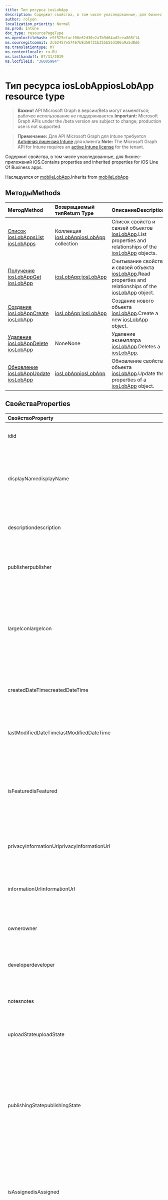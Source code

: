 ```yaml
---
title: Тип ресурса iosLobApp
description: Содержит свойства, в том числе унаследованные, для бизнес-приложений iOS.
author: rolyon
localization_priority: Normal
ms.prod: Intune
doc_type: resourcePageType
ms.openlocfilehash: e9f525efacf08e62d30e2a7b9d64ad2cea808f14
ms.sourcegitcommit: 2c62457e57467b8d50f21b255b553106a9a5d8d6
ms.translationtype: MT
ms.contentlocale: ru-RU
ms.lasthandoff: 07/31/2019
ms.locfileid: "36005984"
---
```

# <a name="ioslobapp-resource-type"></a><span data-ttu-id="c875f-103">Тип ресурса iosLobApp</span><span class="sxs-lookup"><span data-stu-id="c875f-103">iosLobApp resource type</span></span>

> <span data-ttu-id="c875f-104">**Важно!** API Microsoft Graph в версии/Beta могут изменяться; рабочее использование не поддерживается.</span><span class="sxs-lookup"><span data-stu-id="c875f-104">**Important:** Microsoft Graph APIs under the /beta version are subject to change; production use is not supported.</span></span>

> <span data-ttu-id="c875f-105">**Примечание:** Для API Microsoft Graph для Intune требуется [Активная лицензия Intune](https://go.microsoft.com/fwlink/?linkid=839381) для клиента.</span><span class="sxs-lookup"><span data-stu-id="c875f-105">**Note:** The Microsoft Graph API for Intune requires an [active Intune license](https://go.microsoft.com/fwlink/?linkid=839381) for the tenant.</span></span>

<span data-ttu-id="c875f-106">Содержит свойства, в том числе унаследованные, для бизнес-приложений iOS.</span><span class="sxs-lookup"><span data-stu-id="c875f-106">Contains properties and inherited properties for iOS Line Of Business apps.</span></span>


<span data-ttu-id="c875f-107">Наследуется от [mobileLobApp](../resources/intune-apps-mobilelobapp.md).</span><span class="sxs-lookup"><span data-stu-id="c875f-107">Inherits from [mobileLobApp](../resources/intune-apps-mobilelobapp.md)</span></span>

## <a name="methods"></a><span data-ttu-id="c875f-108">Методы</span><span class="sxs-lookup"><span data-stu-id="c875f-108">Methods</span></span>
|<span data-ttu-id="c875f-109">Метод</span><span class="sxs-lookup"><span data-stu-id="c875f-109">Method</span></span>|<span data-ttu-id="c875f-110">Возвращаемый тип</span><span class="sxs-lookup"><span data-stu-id="c875f-110">Return Type</span></span>|<span data-ttu-id="c875f-111">Описание</span><span class="sxs-lookup"><span data-stu-id="c875f-111">Description</span></span>|
|:---|:---|:---|
|[<span data-ttu-id="c875f-112">Список iosLobApps</span><span class="sxs-lookup"><span data-stu-id="c875f-112">List iosLobApps</span></span>](../api/intune-apps-ioslobapp-list.md)|<span data-ttu-id="c875f-113">Коллекция [iosLobApp](../resources/intune-apps-ioslobapp.md)</span><span class="sxs-lookup"><span data-stu-id="c875f-113">[iosLobApp](../resources/intune-apps-ioslobapp.md) collection</span></span>|<span data-ttu-id="c875f-114">Список свойств и связей объектов [iosLobApp](../resources/intune-apps-ioslobapp.md).</span><span class="sxs-lookup"><span data-stu-id="c875f-114">List properties and relationships of the [iosLobApp](../resources/intune-apps-ioslobapp.md) objects.</span></span>|
|[<span data-ttu-id="c875f-115">Получение iosLobApp</span><span class="sxs-lookup"><span data-stu-id="c875f-115">Get iosLobApp</span></span>](../api/intune-apps-ioslobapp-get.md)|<span data-ttu-id="c875f-116">[iosLobApp](../resources/intune-apps-ioslobapp.md);</span><span class="sxs-lookup"><span data-stu-id="c875f-116">[iosLobApp](../resources/intune-apps-ioslobapp.md)</span></span>|<span data-ttu-id="c875f-117">Считывание свойств и связей объекта [iosLobApp](../resources/intune-apps-ioslobapp.md).</span><span class="sxs-lookup"><span data-stu-id="c875f-117">Read properties and relationships of the [iosLobApp](../resources/intune-apps-ioslobapp.md) object.</span></span>|
|[<span data-ttu-id="c875f-118">Создание iosLobApp</span><span class="sxs-lookup"><span data-stu-id="c875f-118">Create iosLobApp</span></span>](../api/intune-apps-ioslobapp-create.md)|<span data-ttu-id="c875f-119">[iosLobApp](../resources/intune-apps-ioslobapp.md);</span><span class="sxs-lookup"><span data-stu-id="c875f-119">[iosLobApp](../resources/intune-apps-ioslobapp.md)</span></span>|<span data-ttu-id="c875f-120">Создание нового объекта [iosLobApp](../resources/intune-apps-ioslobapp.md).</span><span class="sxs-lookup"><span data-stu-id="c875f-120">Create a new [iosLobApp](../resources/intune-apps-ioslobapp.md) object.</span></span>|
|[<span data-ttu-id="c875f-121">Удаление iosLobApp</span><span class="sxs-lookup"><span data-stu-id="c875f-121">Delete iosLobApp</span></span>](../api/intune-apps-ioslobapp-delete.md)|<span data-ttu-id="c875f-122">None</span><span class="sxs-lookup"><span data-stu-id="c875f-122">None</span></span>|<span data-ttu-id="c875f-123">Удаление экземпляра [iosLobApp](../resources/intune-apps-ioslobapp.md).</span><span class="sxs-lookup"><span data-stu-id="c875f-123">Deletes a [iosLobApp](../resources/intune-apps-ioslobapp.md).</span></span>|
|[<span data-ttu-id="c875f-124">Обновление iosLobApp</span><span class="sxs-lookup"><span data-stu-id="c875f-124">Update iosLobApp</span></span>](../api/intune-apps-ioslobapp-update.md)|[<span data-ttu-id="c875f-125">iosLobApp</span><span class="sxs-lookup"><span data-stu-id="c875f-125">iosLobApp</span></span>](../resources/intune-apps-ioslobapp.md)|<span data-ttu-id="c875f-126">Обновление свойств объекта [iosLobApp](../resources/intune-apps-ioslobapp.md).</span><span class="sxs-lookup"><span data-stu-id="c875f-126">Update the properties of a [iosLobApp](../resources/intune-apps-ioslobapp.md) object.</span></span>|

## <a name="properties"></a><span data-ttu-id="c875f-127">Свойства</span><span class="sxs-lookup"><span data-stu-id="c875f-127">Properties</span></span>
|<span data-ttu-id="c875f-128">Свойство</span><span class="sxs-lookup"><span data-stu-id="c875f-128">Property</span></span>|<span data-ttu-id="c875f-129">Тип</span><span class="sxs-lookup"><span data-stu-id="c875f-129">Type</span></span>|<span data-ttu-id="c875f-130">Описание</span><span class="sxs-lookup"><span data-stu-id="c875f-130">Description</span></span>|
|:---|:---|:---|
|<span data-ttu-id="c875f-131">id</span><span class="sxs-lookup"><span data-stu-id="c875f-131">id</span></span>|<span data-ttu-id="c875f-132">Строка</span><span class="sxs-lookup"><span data-stu-id="c875f-132">String</span></span>|<span data-ttu-id="c875f-133">Ключ объекта.</span><span class="sxs-lookup"><span data-stu-id="c875f-133">Key of the entity.</span></span> <span data-ttu-id="c875f-134">Наследуется от [mobileApp](../resources/intune-apps-mobileapp.md).</span><span class="sxs-lookup"><span data-stu-id="c875f-134">Inherited from [mobileApp](../resources/intune-apps-mobileapp.md)</span></span>|
|<span data-ttu-id="c875f-135">displayName</span><span class="sxs-lookup"><span data-stu-id="c875f-135">displayName</span></span>|<span data-ttu-id="c875f-136">Строка</span><span class="sxs-lookup"><span data-stu-id="c875f-136">String</span></span>|<span data-ttu-id="c875f-137">Название приложения, которое предоставил или импортировал администратор.</span><span class="sxs-lookup"><span data-stu-id="c875f-137">The admin provided or imported title of the app.</span></span> <span data-ttu-id="c875f-138">Наследуется от [mobileApp](../resources/intune-apps-mobileapp.md).</span><span class="sxs-lookup"><span data-stu-id="c875f-138">Inherited from [mobileApp](../resources/intune-apps-mobileapp.md)</span></span>|
|<span data-ttu-id="c875f-139">description</span><span class="sxs-lookup"><span data-stu-id="c875f-139">description</span></span>|<span data-ttu-id="c875f-140">Строка</span><span class="sxs-lookup"><span data-stu-id="c875f-140">String</span></span>|<span data-ttu-id="c875f-141">Описание приложения.</span><span class="sxs-lookup"><span data-stu-id="c875f-141">The description of the app.</span></span> <span data-ttu-id="c875f-142">Наследуется от [mobileApp](../resources/intune-apps-mobileapp.md).</span><span class="sxs-lookup"><span data-stu-id="c875f-142">Inherited from [mobileApp](../resources/intune-apps-mobileapp.md)</span></span>|
|<span data-ttu-id="c875f-143">publisher</span><span class="sxs-lookup"><span data-stu-id="c875f-143">publisher</span></span>|<span data-ttu-id="c875f-144">String</span><span class="sxs-lookup"><span data-stu-id="c875f-144">String</span></span>|<span data-ttu-id="c875f-145">Издатель приложения.</span><span class="sxs-lookup"><span data-stu-id="c875f-145">The publisher of the app.</span></span> <span data-ttu-id="c875f-146">Наследуется от [mobileApp](../resources/intune-apps-mobileapp.md).</span><span class="sxs-lookup"><span data-stu-id="c875f-146">Inherited from [mobileApp](../resources/intune-apps-mobileapp.md)</span></span>|
|<span data-ttu-id="c875f-147">largeIcon</span><span class="sxs-lookup"><span data-stu-id="c875f-147">largeIcon</span></span>|[<span data-ttu-id="c875f-148">mimeContent</span><span class="sxs-lookup"><span data-stu-id="c875f-148">mimeContent</span></span>](../resources/intune-shared-mimecontent.md)|<span data-ttu-id="c875f-149">Представляет большой значок, который отображается в сведениях о приложении, используется для отправки значка.</span><span class="sxs-lookup"><span data-stu-id="c875f-149">The large icon, to be displayed in the app details and used for upload of the icon.</span></span> <span data-ttu-id="c875f-150">Наследуется от [mobileApp](../resources/intune-apps-mobileapp.md).</span><span class="sxs-lookup"><span data-stu-id="c875f-150">Inherited from [mobileApp](../resources/intune-apps-mobileapp.md)</span></span>|
|<span data-ttu-id="c875f-151">createdDateTime</span><span class="sxs-lookup"><span data-stu-id="c875f-151">createdDateTime</span></span>|<span data-ttu-id="c875f-152">DateTimeOffset</span><span class="sxs-lookup"><span data-stu-id="c875f-152">DateTimeOffset</span></span>|<span data-ttu-id="c875f-153">Дата и время создания приложения.</span><span class="sxs-lookup"><span data-stu-id="c875f-153">The date and time the app was created.</span></span> <span data-ttu-id="c875f-154">Наследуется от [mobileApp](../resources/intune-apps-mobileapp.md).</span><span class="sxs-lookup"><span data-stu-id="c875f-154">Inherited from [mobileApp](../resources/intune-apps-mobileapp.md)</span></span>|
|<span data-ttu-id="c875f-155">lastModifiedDateTime</span><span class="sxs-lookup"><span data-stu-id="c875f-155">lastModifiedDateTime</span></span>|<span data-ttu-id="c875f-156">DateTimeOffset</span><span class="sxs-lookup"><span data-stu-id="c875f-156">DateTimeOffset</span></span>|<span data-ttu-id="c875f-157">Дата и время последнего изменения приложения.</span><span class="sxs-lookup"><span data-stu-id="c875f-157">The date and time the app was last modified.</span></span> <span data-ttu-id="c875f-158">Наследуется от [mobileApp](../resources/intune-apps-mobileapp.md).</span><span class="sxs-lookup"><span data-stu-id="c875f-158">Inherited from [mobileApp](../resources/intune-apps-mobileapp.md)</span></span>|
|<span data-ttu-id="c875f-159">isFeatured</span><span class="sxs-lookup"><span data-stu-id="c875f-159">isFeatured</span></span>|<span data-ttu-id="c875f-160">Boolean</span><span class="sxs-lookup"><span data-stu-id="c875f-160">Boolean</span></span>|<span data-ttu-id="c875f-161">Значение, которое показывает, отмечено ли приложение как подобранное администратором. Наследуется от объекта [mobileApp](../resources/intune-apps-mobileapp.md).</span><span class="sxs-lookup"><span data-stu-id="c875f-161">The value indicating whether the app is marked as featured by the admin. Inherited from [mobileApp](../resources/intune-apps-mobileapp.md)</span></span>|
|<span data-ttu-id="c875f-162">privacyInformationUrl</span><span class="sxs-lookup"><span data-stu-id="c875f-162">privacyInformationUrl</span></span>|<span data-ttu-id="c875f-163">String</span><span class="sxs-lookup"><span data-stu-id="c875f-163">String</span></span>|<span data-ttu-id="c875f-164">URL-адрес заявления о конфиденциальности.</span><span class="sxs-lookup"><span data-stu-id="c875f-164">The privacy statement Url.</span></span> <span data-ttu-id="c875f-165">Наследуется от [mobileApp](../resources/intune-apps-mobileapp.md).</span><span class="sxs-lookup"><span data-stu-id="c875f-165">Inherited from [mobileApp](../resources/intune-apps-mobileapp.md)</span></span>|
|<span data-ttu-id="c875f-166">informationUrl</span><span class="sxs-lookup"><span data-stu-id="c875f-166">informationUrl</span></span>|<span data-ttu-id="c875f-167">String</span><span class="sxs-lookup"><span data-stu-id="c875f-167">String</span></span>|<span data-ttu-id="c875f-168">URL-адрес страницы с дополнительными сведениями.</span><span class="sxs-lookup"><span data-stu-id="c875f-168">The more information Url.</span></span> <span data-ttu-id="c875f-169">Наследуется от [mobileApp](../resources/intune-apps-mobileapp.md).</span><span class="sxs-lookup"><span data-stu-id="c875f-169">Inherited from [mobileApp](../resources/intune-apps-mobileapp.md)</span></span>|
|<span data-ttu-id="c875f-170">owner</span><span class="sxs-lookup"><span data-stu-id="c875f-170">owner</span></span>|<span data-ttu-id="c875f-171">String</span><span class="sxs-lookup"><span data-stu-id="c875f-171">String</span></span>|<span data-ttu-id="c875f-172">Владелец приложения.</span><span class="sxs-lookup"><span data-stu-id="c875f-172">The owner of the app.</span></span> <span data-ttu-id="c875f-173">Наследуется от [mobileApp](../resources/intune-apps-mobileapp.md).</span><span class="sxs-lookup"><span data-stu-id="c875f-173">Inherited from [mobileApp](../resources/intune-apps-mobileapp.md)</span></span>|
|<span data-ttu-id="c875f-174">developer</span><span class="sxs-lookup"><span data-stu-id="c875f-174">developer</span></span>|<span data-ttu-id="c875f-175">String</span><span class="sxs-lookup"><span data-stu-id="c875f-175">String</span></span>|<span data-ttu-id="c875f-176">Разработчик приложения.</span><span class="sxs-lookup"><span data-stu-id="c875f-176">The developer of the app.</span></span> <span data-ttu-id="c875f-177">Наследуется от [mobileApp](../resources/intune-apps-mobileapp.md).</span><span class="sxs-lookup"><span data-stu-id="c875f-177">Inherited from [mobileApp](../resources/intune-apps-mobileapp.md)</span></span>|
|<span data-ttu-id="c875f-178">notes</span><span class="sxs-lookup"><span data-stu-id="c875f-178">notes</span></span>|<span data-ttu-id="c875f-179">String</span><span class="sxs-lookup"><span data-stu-id="c875f-179">String</span></span>|<span data-ttu-id="c875f-180">Заметки для приложения.</span><span class="sxs-lookup"><span data-stu-id="c875f-180">Notes for the app.</span></span> <span data-ttu-id="c875f-181">Наследуется от [mobileApp](../resources/intune-apps-mobileapp.md).</span><span class="sxs-lookup"><span data-stu-id="c875f-181">Inherited from [mobileApp](../resources/intune-apps-mobileapp.md)</span></span>|
|<span data-ttu-id="c875f-182">uploadState</span><span class="sxs-lookup"><span data-stu-id="c875f-182">uploadState</span></span>|<span data-ttu-id="c875f-183">Int32</span><span class="sxs-lookup"><span data-stu-id="c875f-183">Int32</span></span>|<span data-ttu-id="c875f-184">Состояние отправки.</span><span class="sxs-lookup"><span data-stu-id="c875f-184">The upload state.</span></span> <span data-ttu-id="c875f-185">Наследуется от [mobileApp](../resources/intune-apps-mobileapp.md).</span><span class="sxs-lookup"><span data-stu-id="c875f-185">Inherited from [mobileApp](../resources/intune-apps-mobileapp.md)</span></span>|
|<span data-ttu-id="c875f-186">publishingState</span><span class="sxs-lookup"><span data-stu-id="c875f-186">publishingState</span></span>|[<span data-ttu-id="c875f-187">Мобилеапппублишингстате</span><span class="sxs-lookup"><span data-stu-id="c875f-187">mobileAppPublishingState</span></span>](../resources/intune-apps-mobileapppublishingstate.md)|<span data-ttu-id="c875f-188">Состояние публикации для приложения.</span><span class="sxs-lookup"><span data-stu-id="c875f-188">The publishing state for the app.</span></span> <span data-ttu-id="c875f-189">Приложение невозможно назначить, если оно не опубликовано.</span><span class="sxs-lookup"><span data-stu-id="c875f-189">The app cannot be assigned unless the app is published.</span></span> <span data-ttu-id="c875f-190">Наследуется от [mobileApp](../resources/intune-apps-mobileapp.md).</span><span class="sxs-lookup"><span data-stu-id="c875f-190">Inherited from [mobileApp](../resources/intune-apps-mobileapp.md).</span></span> <span data-ttu-id="c875f-191">Возможные значения: `notPublished`, `processing`, `published`.</span><span class="sxs-lookup"><span data-stu-id="c875f-191">Possible values are: `notPublished`, `processing`, `published`.</span></span>|
|<span data-ttu-id="c875f-192">isAssigned</span><span class="sxs-lookup"><span data-stu-id="c875f-192">isAssigned</span></span>|<span data-ttu-id="c875f-193">Boolean</span><span class="sxs-lookup"><span data-stu-id="c875f-193">Boolean</span></span>|<span data-ttu-id="c875f-194">Значение, указывающее, назначено ли приложение по крайней мере одной группе.</span><span class="sxs-lookup"><span data-stu-id="c875f-194">The value indicating whether the app is assigned to at least one group.</span></span> <span data-ttu-id="c875f-195">Наследуется от [mobileApp](../resources/intune-apps-mobileapp.md).</span><span class="sxs-lookup"><span data-stu-id="c875f-195">Inherited from [mobileApp](../resources/intune-apps-mobileapp.md)</span></span>|
|<span data-ttu-id="c875f-196">roleScopeTagIds</span><span class="sxs-lookup"><span data-stu-id="c875f-196">roleScopeTagIds</span></span>|<span data-ttu-id="c875f-197">Коллекция строк</span><span class="sxs-lookup"><span data-stu-id="c875f-197">String collection</span></span>|<span data-ttu-id="c875f-198">Список идентификаторов тегов области для этого мобильного приложения.</span><span class="sxs-lookup"><span data-stu-id="c875f-198">List of scope tag ids for this mobile app.</span></span> <span data-ttu-id="c875f-199">Наследуется от [mobileApp](../resources/intune-apps-mobileapp.md).</span><span class="sxs-lookup"><span data-stu-id="c875f-199">Inherited from [mobileApp](../resources/intune-apps-mobileapp.md)</span></span>|
|<span data-ttu-id="c875f-200">Депендентаппкаунт</span><span class="sxs-lookup"><span data-stu-id="c875f-200">dependentAppCount</span></span>|<span data-ttu-id="c875f-201">Int32</span><span class="sxs-lookup"><span data-stu-id="c875f-201">Int32</span></span>|<span data-ttu-id="c875f-202">Общее количество зависимостей для дочернего приложения.</span><span class="sxs-lookup"><span data-stu-id="c875f-202">The total number of dependencies the child app has.</span></span> <span data-ttu-id="c875f-203">Наследуется от [mobileApp](../resources/intune-apps-mobileapp.md).</span><span class="sxs-lookup"><span data-stu-id="c875f-203">Inherited from [mobileApp](../resources/intune-apps-mobileapp.md)</span></span>|
|<span data-ttu-id="c875f-204">committedContentVersion</span><span class="sxs-lookup"><span data-stu-id="c875f-204">committedContentVersion</span></span>|<span data-ttu-id="c875f-205">String</span><span class="sxs-lookup"><span data-stu-id="c875f-205">String</span></span>|<span data-ttu-id="c875f-206">Внутренняя версия подтвержденного содержимого.</span><span class="sxs-lookup"><span data-stu-id="c875f-206">The internal committed content version.</span></span> <span data-ttu-id="c875f-207">Наследуется от [mobileLobApp](../resources/intune-apps-mobilelobapp.md).</span><span class="sxs-lookup"><span data-stu-id="c875f-207">Inherited from [mobileLobApp](../resources/intune-apps-mobilelobapp.md)</span></span>|
|<span data-ttu-id="c875f-208">fileName</span><span class="sxs-lookup"><span data-stu-id="c875f-208">fileName</span></span>|<span data-ttu-id="c875f-209">String</span><span class="sxs-lookup"><span data-stu-id="c875f-209">String</span></span>|<span data-ttu-id="c875f-210">Имя основного файла бизнес-приложения.</span><span class="sxs-lookup"><span data-stu-id="c875f-210">The name of the main Lob application file.</span></span> <span data-ttu-id="c875f-211">Наследуется от объекта [mobileLobApp](../resources/intune-apps-mobilelobapp.md).</span><span class="sxs-lookup"><span data-stu-id="c875f-211">Inherited from [mobileLobApp](../resources/intune-apps-mobilelobapp.md)</span></span>|
|<span data-ttu-id="c875f-212">size</span><span class="sxs-lookup"><span data-stu-id="c875f-212">size</span></span>|<span data-ttu-id="c875f-213">Int64</span><span class="sxs-lookup"><span data-stu-id="c875f-213">Int64</span></span>|<span data-ttu-id="c875f-214">Общий размер, включая все отправленные файлы.</span><span class="sxs-lookup"><span data-stu-id="c875f-214">The total size, including all uploaded files.</span></span> <span data-ttu-id="c875f-215">Наследуется от [mobileLobApp](../resources/intune-apps-mobilelobapp.md).</span><span class="sxs-lookup"><span data-stu-id="c875f-215">Inherited from [mobileLobApp](../resources/intune-apps-mobilelobapp.md)</span></span>|
|<span data-ttu-id="c875f-216">bundleId</span><span class="sxs-lookup"><span data-stu-id="c875f-216">bundleId</span></span>|<span data-ttu-id="c875f-217">String</span><span class="sxs-lookup"><span data-stu-id="c875f-217">String</span></span>|<span data-ttu-id="c875f-218">Имя удостоверения.</span><span class="sxs-lookup"><span data-stu-id="c875f-218">The Identity Name.</span></span>|
|<span data-ttu-id="c875f-219">applicableDeviceType</span><span class="sxs-lookup"><span data-stu-id="c875f-219">applicableDeviceType</span></span>|[<span data-ttu-id="c875f-220">iosDeviceType</span><span class="sxs-lookup"><span data-stu-id="c875f-220">iosDeviceType</span></span>](../resources/intune-apps-iosdevicetype.md)|<span data-ttu-id="c875f-221">Архитектура iOS, которая поддерживается этим приложением.</span><span class="sxs-lookup"><span data-stu-id="c875f-221">The iOS architecture for which this app can run on.</span></span>|
|<span data-ttu-id="c875f-222">minimumSupportedOperatingSystem</span><span class="sxs-lookup"><span data-stu-id="c875f-222">minimumSupportedOperatingSystem</span></span>|[<span data-ttu-id="c875f-223">iosMinimumOperatingSystem</span><span class="sxs-lookup"><span data-stu-id="c875f-223">iosMinimumOperatingSystem</span></span>](../resources/intune-apps-iosminimumoperatingsystem.md)|<span data-ttu-id="c875f-224">Значение, которое представляет минимальную применимую версию операционной системы.</span><span class="sxs-lookup"><span data-stu-id="c875f-224">The value for the minimum applicable operating system.</span></span>|
|<span data-ttu-id="c875f-225">expirationDateTime</span><span class="sxs-lookup"><span data-stu-id="c875f-225">expirationDateTime</span></span>|<span data-ttu-id="c875f-226">DateTimeOffset</span><span class="sxs-lookup"><span data-stu-id="c875f-226">DateTimeOffset</span></span>|<span data-ttu-id="c875f-227">Срок действия.</span><span class="sxs-lookup"><span data-stu-id="c875f-227">The expiration time.</span></span>|
|<span data-ttu-id="c875f-228">versionNumber</span><span class="sxs-lookup"><span data-stu-id="c875f-228">versionNumber</span></span>|<span data-ttu-id="c875f-229">String</span><span class="sxs-lookup"><span data-stu-id="c875f-229">String</span></span>|<span data-ttu-id="c875f-230">Номер версии бизнес-приложения для iOS.</span><span class="sxs-lookup"><span data-stu-id="c875f-230">The version number of iOS Line of Business (LoB) app.</span></span>|
|<span data-ttu-id="c875f-231">buildNumber</span><span class="sxs-lookup"><span data-stu-id="c875f-231">buildNumber</span></span>|<span data-ttu-id="c875f-232">String</span><span class="sxs-lookup"><span data-stu-id="c875f-232">String</span></span>|<span data-ttu-id="c875f-233">Номер сборки бизнес-приложения для iOS.</span><span class="sxs-lookup"><span data-stu-id="c875f-233">The build number of iOS Line of Business (LoB) app.</span></span>|
|<span data-ttu-id="c875f-234">identityVersion</span><span class="sxs-lookup"><span data-stu-id="c875f-234">identityVersion</span></span>|<span data-ttu-id="c875f-235">String</span><span class="sxs-lookup"><span data-stu-id="c875f-235">String</span></span>|<span data-ttu-id="c875f-236">Версия удостоверения.</span><span class="sxs-lookup"><span data-stu-id="c875f-236">The identity version.</span></span>|

## <a name="relationships"></a><span data-ttu-id="c875f-237">Отношения</span><span class="sxs-lookup"><span data-stu-id="c875f-237">Relationships</span></span>
|<span data-ttu-id="c875f-238">Отношение</span><span class="sxs-lookup"><span data-stu-id="c875f-238">Relationship</span></span>|<span data-ttu-id="c875f-239">Тип</span><span class="sxs-lookup"><span data-stu-id="c875f-239">Type</span></span>|<span data-ttu-id="c875f-240">Описание</span><span class="sxs-lookup"><span data-stu-id="c875f-240">Description</span></span>|
|:---|:---|:---|
|<span data-ttu-id="c875f-241">categories</span><span class="sxs-lookup"><span data-stu-id="c875f-241">categories</span></span>|<span data-ttu-id="c875f-242">Коллекция [mobileAppCategory](../resources/intune-apps-mobileappcategory.md)</span><span class="sxs-lookup"><span data-stu-id="c875f-242">[mobileAppCategory](../resources/intune-apps-mobileappcategory.md) collection</span></span>|<span data-ttu-id="c875f-243">Список категорий для этого приложения.</span><span class="sxs-lookup"><span data-stu-id="c875f-243">The list of categories for this app.</span></span> <span data-ttu-id="c875f-244">Наследуется от [mobileApp](../resources/intune-apps-mobileapp.md).</span><span class="sxs-lookup"><span data-stu-id="c875f-244">Inherited from [mobileApp](../resources/intune-apps-mobileapp.md)</span></span>|
|<span data-ttu-id="c875f-245">assignments</span><span class="sxs-lookup"><span data-stu-id="c875f-245">assignments</span></span>|<span data-ttu-id="c875f-246">Коллекция [mobileAppAssignment](../resources/intune-apps-mobileappassignment.md)</span><span class="sxs-lookup"><span data-stu-id="c875f-246">[mobileAppAssignment](../resources/intune-apps-mobileappassignment.md) collection</span></span>|<span data-ttu-id="c875f-247">Список назначений группы для этого мобильного приложения.</span><span class="sxs-lookup"><span data-stu-id="c875f-247">The list of group assignments for this mobile app.</span></span> <span data-ttu-id="c875f-248">Наследуется от [mobileApp](../resources/intune-apps-mobileapp.md).</span><span class="sxs-lookup"><span data-stu-id="c875f-248">Inherited from [mobileApp](../resources/intune-apps-mobileapp.md)</span></span>|
|<span data-ttu-id="c875f-249">installSummary</span><span class="sxs-lookup"><span data-stu-id="c875f-249">installSummary</span></span>|<span data-ttu-id="c875f-250">[mobileAppInstallSummary](../resources/intune-apps-mobileappinstallsummary.md);</span><span class="sxs-lookup"><span data-stu-id="c875f-250">[mobileAppInstallSummary](../resources/intune-apps-mobileappinstallsummary.md)</span></span>|<span data-ttu-id="c875f-251">Общие сведения по установке мобильного приложения.</span><span class="sxs-lookup"><span data-stu-id="c875f-251">Mobile App Install Summary.</span></span> <span data-ttu-id="c875f-252">Наследуется от [mobileApp](../resources/intune-apps-mobileapp.md).</span><span class="sxs-lookup"><span data-stu-id="c875f-252">Inherited from [mobileApp](../resources/intune-apps-mobileapp.md)</span></span>|
|<span data-ttu-id="c875f-253">deviceStatuses</span><span class="sxs-lookup"><span data-stu-id="c875f-253">deviceStatuses</span></span>|<span data-ttu-id="c875f-254">Коллекция [mobileAppInstallStatus](../resources/intune-apps-mobileappinstallstatus.md)</span><span class="sxs-lookup"><span data-stu-id="c875f-254">[mobileAppInstallStatus](../resources/intune-apps-mobileappinstallstatus.md) collection</span></span>|<span data-ttu-id="c875f-255">Список состояний установки для этого мобильного приложения.</span><span class="sxs-lookup"><span data-stu-id="c875f-255">The list of installation states for this mobile app.</span></span> <span data-ttu-id="c875f-256">Наследуется от [mobileApp](../resources/intune-apps-mobileapp.md).</span><span class="sxs-lookup"><span data-stu-id="c875f-256">Inherited from [mobileApp](../resources/intune-apps-mobileapp.md)</span></span>|
|<span data-ttu-id="c875f-257">userStatuses</span><span class="sxs-lookup"><span data-stu-id="c875f-257">userStatuses</span></span>|<span data-ttu-id="c875f-258">Коллекция [усераппинсталлстатус](../resources/intune-apps-userappinstallstatus.md)</span><span class="sxs-lookup"><span data-stu-id="c875f-258">[userAppInstallStatus](../resources/intune-apps-userappinstallstatus.md) collection</span></span>|<span data-ttu-id="c875f-259">Список состояний установки для этого мобильного приложения.</span><span class="sxs-lookup"><span data-stu-id="c875f-259">The list of installation states for this mobile app.</span></span> <span data-ttu-id="c875f-260">Наследуется от [mobileApp](../resources/intune-apps-mobileapp.md).</span><span class="sxs-lookup"><span data-stu-id="c875f-260">Inherited from [mobileApp](../resources/intune-apps-mobileapp.md)</span></span>|
|<span data-ttu-id="c875f-261">Таблица</span><span class="sxs-lookup"><span data-stu-id="c875f-261">relationships</span></span>|<span data-ttu-id="c875f-262">Коллекция [мобилеаппрелатионшип](../resources/intune-apps-mobileapprelationship.md)</span><span class="sxs-lookup"><span data-stu-id="c875f-262">[mobileAppRelationship](../resources/intune-apps-mobileapprelationship.md) collection</span></span>|<span data-ttu-id="c875f-263">Список отношений для этого мобильного приложения.</span><span class="sxs-lookup"><span data-stu-id="c875f-263">List of relationships for this mobile app.</span></span> <span data-ttu-id="c875f-264">Наследуется от [mobileApp](../resources/intune-apps-mobileapp.md).</span><span class="sxs-lookup"><span data-stu-id="c875f-264">Inherited from [mobileApp](../resources/intune-apps-mobileapp.md)</span></span>|
|<span data-ttu-id="c875f-265">contentVersions</span><span class="sxs-lookup"><span data-stu-id="c875f-265">contentVersions</span></span>|<span data-ttu-id="c875f-266">Коллекция [mobileAppContent](../resources/intune-apps-mobileappcontent.md)</span><span class="sxs-lookup"><span data-stu-id="c875f-266">[mobileAppContent](../resources/intune-apps-mobileappcontent.md) collection</span></span>|<span data-ttu-id="c875f-267">Список версий содержимого для этого приложения.</span><span class="sxs-lookup"><span data-stu-id="c875f-267">The list of content versions for this app.</span></span> <span data-ttu-id="c875f-268">Наследуется от [mobileLobApp](../resources/intune-apps-mobilelobapp.md).</span><span class="sxs-lookup"><span data-stu-id="c875f-268">Inherited from [mobileLobApp](../resources/intune-apps-mobilelobapp.md)</span></span>|

## <a name="json-representation"></a><span data-ttu-id="c875f-269">Представление JSON</span><span class="sxs-lookup"><span data-stu-id="c875f-269">JSON Representation</span></span>
<span data-ttu-id="c875f-270">Ниже представлено описание ресурса в формате JSON.</span><span class="sxs-lookup"><span data-stu-id="c875f-270">Here is a JSON representation of the resource.</span></span>
<!-- {
  "blockType": "resource",
  "keyProperty": "id",
  "@odata.type": "microsoft.graph.iosLobApp"
}
-->
``` json
{
  "@odata.type": "#microsoft.graph.iosLobApp",
  "id": "String (identifier)",
  "displayName": "String",
  "description": "String",
  "publisher": "String",
  "largeIcon": {
    "@odata.type": "microsoft.graph.mimeContent",
    "type": "String",
    "value": "binary"
  },
  "createdDateTime": "String (timestamp)",
  "lastModifiedDateTime": "String (timestamp)",
  "isFeatured": true,
  "privacyInformationUrl": "String",
  "informationUrl": "String",
  "owner": "String",
  "developer": "String",
  "notes": "String",
  "uploadState": 1024,
  "publishingState": "String",
  "isAssigned": true,
  "roleScopeTagIds": [
    "String"
  ],
  "dependentAppCount": 1024,
  "committedContentVersion": "String",
  "fileName": "String",
  "size": 1024,
  "bundleId": "String",
  "applicableDeviceType": {
    "@odata.type": "microsoft.graph.iosDeviceType",
    "iPad": true,
    "iPhoneAndIPod": true
  },
  "minimumSupportedOperatingSystem": {
    "@odata.type": "microsoft.graph.iosMinimumOperatingSystem",
    "v8_0": true,
    "v9_0": true,
    "v10_0": true,
    "v11_0": true,
    "v12_0": true
  },
  "expirationDateTime": "String (timestamp)",
  "versionNumber": "String",
  "buildNumber": "String",
  "identityVersion": "String"
}
```





